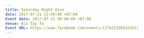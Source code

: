 ```yaml
---
title: Saturday Night Dive
date: 2017-07-21 12:49:00 +07:00
Event date: 2017-07-22 00:00:00 +07:00
Venue: Bia Tay Ta
Event URL: https://www.facebook.com/events/117622195532451/
---
```


